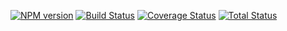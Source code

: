 [![NPM version][npm-image]][npm-url] 
[![Build Status][travis-image]][travis-url]
[![Coverage Status][coveralls-image]][coveralls-url]
[![Total Status][total-image]][total-url]


[npm-image]: https://badge.fury.io/js/mui-signup.svg
[npm-url]: https://npmjs.org/package/mui-signup

[travis-image]: https://travis-ci.org/mcrowder65/mui-signup.svg?branch=rm
[travis-url]: https://travis-ci.org/mcrowder65/mui-signup

[coveralls-image]: https://coveralls.io/repos/github/mcrowder65/mui-signup/badge.svg?branch=master
[coveralls-url]: https://coveralls.io/github/mcrowder65/mui-signup?branch=master

[total-image]: 	https://img.shields.io/npm/dt/mui-signup.svg
[total-url]: 	https://img.shields.io/npm/dt/mui-signup